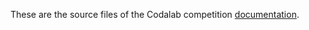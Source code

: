 These are the source files of the Codalab competition [documentation](http://codalab-competitions.readthedocs.io/en/1871-add-debug-to-docs/).
